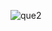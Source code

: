 ![que2](https://github.com/SWEG-2015EC-Batch/Akir-Coders/assets/148296605/a1e251d1-8522-4e82-99ec-111255291490)

